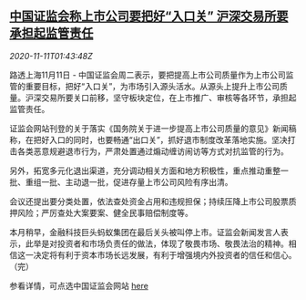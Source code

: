 <!--1605064994000-->
[中国证监会称上市公司要把好“入口关” 沪深交易所要承担起监管责任](https://cn.reuters.com/article/china-csrc-listed-firms-exchanges-1111-idCNKBS27R045)
------

<div><i>2020-11-11T01:43:48Z</i></div><p>路透上海11月11日 - 中国证监会周二表示，要把提高上市公司质量作为上市公司监管的重要目标，把好“入口关”，为市场引入源头活水。从源头上提升上市公司质量。沪深交易所要关口前移，坚守板块定位，在上市推广、审核等各环节，承担起监管责任。</p><p>证监会网站刊登的关于落实《国务院关于进一步提高上市公司质量的意见》新闻稿称，在把好入口的同时，也要畅通“出口关”，抓好退市制度改革落地实施。坚决打击各类恶意规避退市行为，严肃处置通过煽动缠访闹访等方式对抗监管的行为。</p><p>另外，拓宽多元化退出渠道，充分调动相关方面和地方积极性，重点推动重整一批、重组一批、主动退一批，促进存量上市公司风险有序出清。</p><p>会议还提出要分类处置，依法查处资金占用和违规担保；持续压降上市公司股票质押风险；严厉查处大案要案、健全民事赔偿制度等。</p><p>本月稍早，金融科技巨头蚂蚁集团在最后关头被叫停上市。证监会新闻发言人表示，此举是对投资者和市场负责任的做法，体现了敬畏市场、敬畏法治的精神。相信这一决定将有利于资本市场长远发展，有利于增强境内外投资者的信任和信心。（完）</p><p>参看详情，可点选中国证监会网站 <a href="http://www.csrc.gov.cn/pub/newsite/zjhxwfb/xwdd/202011/t20201110_386049.html">here</a></p>
